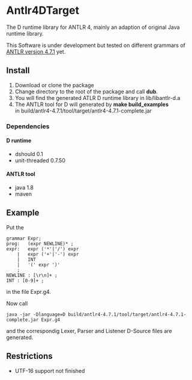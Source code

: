 ﻿# Antlr4DTarget
The D runtime library for ANTLR 4, mainly an adaption of original Java runtime library.

This Software is under development but tested on different grammars of [ANTLR
version 4.7.1](http://www.antlr.org/) yet.
## Install
1. Download or clone the package
2. Change directory to the root of the package and call __dub__.
3. You will find the generated ATLR D runtime library in lib/libantlr-d.a
4. The ANTLR tool for D will generated by __make build_examples__  
   in build/antlr4-4.7.1/tool/target/antlr4-4.7.1-complete.jar
### Dependencies
#### D runtime
- dshould 0.1
- unit-threaded 0.7.50
#### ANTLR tool
- java 1.8
- maven
## Example
Put the

    grammar Expr;		
    prog:	(expr NEWLINE)* ;
    expr:	expr ('*'|'/') expr
        |	expr ('+'|'-') expr
        |	INT
        |	'(' expr ')'
        ;
    NEWLINE : [\r\n]+ ;
    INT : [0-9]+ ;

in the file Expr.g4.

Now call

    java -jar -Dlanguage=D build/antlr4-4.7.1/tool/target/antlr4-4.7.1-complete.jar Expr.g4

and the correspondig Lexer, Parser and Listener D-Source files are generated.
## Restrictions
- UTF-16 support not finished
